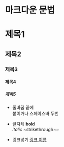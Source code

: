 # 마크다운 문법

# 제목1
## 제목2
### 제목3
#### 제목4
##### 제목5

* 줄바꿈
끝에 <br> 붙이거나 스페이스바 두번

* 글자체
**bold**<br>
_italic_
~strikethrough~~

* 링크넣기
[링크 이름](www.naver.com)
